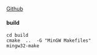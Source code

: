 [Github](https://github.com/GitJer/Some_RPI-Pico_stuff) 

#### build

```shell
cd build
cmake  ..  -G "MinGW Makefiles"
mingw32-make
```

